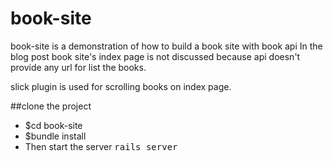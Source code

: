 # book-site
book-site is a demonstration of how to build a book site with book api
In the blog post book site's index page is not discussed because api doesn't
provide any url for list the books.

slick plugin is used for scrolling books on index page.

##clone the project
 - $cd book-site
 - $bundle install
 - Then start the server <kbd>rails server</kbd>

